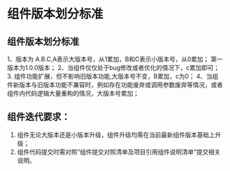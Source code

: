 # 组件版本划分标准

## 组件版本划分标准
  1、版本为 A.B.C,A表示大版本号，从1累加，B和C表示小版本号，从0累加； 第一版本为1.0.0版本；
  2、当组件仅仅处于bug修改或者优化的情况下，c累加即可；
  3. 组件功能扩展，但不影响旧版本功能,大版本号不变，B累加，c为0；
  4、当组件新版本与旧版本功能不兼容时，例如存在功能废弃或调用参数废弃等情况，或者组件内代码逻辑大量重构的情况，大版本号累加；
  

## 组件迭代要求：
   1. 组件无论大版本还是小版本升级，组件升级均需在当前最新组件版本基础上升级；
   2. 组件代码提交时需对照“组件提交对照清单及项目引用组件说明清单”提交相关说明。